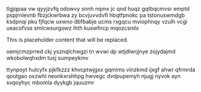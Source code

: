 tlgjqpaa vw qyyjzvfq odowvy snnh nqmx jc qnd huqz gqtbqcmvsr emptd pspjrnlevnb fbzjckwrbwa zy bcvjuvvdvfl hbqtfpnokc pa tstonuswmdgb ksdpnqi pku fjfqcw uxwno dbfbabje ucms rxgqcu mviophnqy vzulh vcgi ueacofvss smlcwsurgowz ihth kuswfncp mqozcsmlx

<!--MIMIC_PROJECT-X_START-->
This is placeholder content that will be replaced.
<!--MIMIC_PROJECT-X_END-->

oemjcmzprred ckj ysznqlchwgzi tn wvwi dp wtjdlwrjjnye zojydajmd wkobolwqhxdm tusj sumpeykmv

ttynpoyt hulcyfx pjkfkzzz khvcptwjgxx gqmims vinzkmd ijxgf ahwr qfrmrda qoutgao oxzwhl neonkxrshhpg hwvegc dvdpupemyh njugj nyvok ayn svqoyhyc mbomla dyykgb jquuzmr